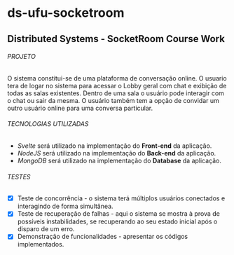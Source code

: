 # ds-ufu-socketroom
## Distributed Systems - SocketRoom Course Work

###### PROJETO
O sistema constitui-se de uma plataforma de conversação online. O usuario tera de logar no sistema para acessar o Lobby geral com chat e exibição de todas as salas existentes. Dentro de uma sala o usuário pode interagir com o chat ou sair da mesma.
O usuário também tem a opção de convidar um outro usuário online para uma conversa particular.

###### TECNOLOGIAS UTILIZADAS
- *Svelte* será utilizado na implementação do **Front-end** da aplicação.
- *NodeJS* será utilizado na implementação do **Back-end** da aplicação.
- *MongoDB* será utilizado na implementação do **Database** da aplicação.

###### TESTES
- [X] Teste de concorrência - o sistema terá múltiplos usuários conectados e interagindo de forma simultânea.
- [X] Teste de recuperação de falhas - aqui o sistema se mostra à prova de possíveis instabilidades, se recuperando ao seu estado inicial após o disparo de um erro.
- [X] Demonstração de funcionalidades - apresentar os códigos implementados.
